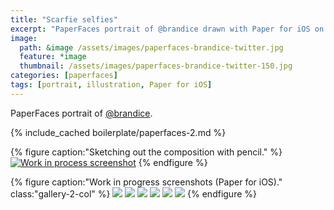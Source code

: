 ```yaml
---
title: "Scarfie selfies"
excerpt: "PaperFaces portrait of @brandice drawn with Paper for iOS on an iPad."
image: 
  path: &image /assets/images/paperfaces-brandice-twitter.jpg 
  feature: *image
  thumbnail: /assets/images/paperfaces-brandice-twitter-150.jpg
categories: [paperfaces]
tags: [portrait, illustration, Paper for iOS]
---
```


PaperFaces portrait of [@brandice](https://twitter.com/brandice).

{% include_cached boilerplate/paperfaces-2.md %}

{% figure caption:"Sketching out the composition with pencil." %}
[![Work in process screenshot](/assets/images/paperfaces-brandice-process-1-750.jpg)](/assets/images/paperfaces-brandice-process-1-lg.jpg)
{% endfigure %}

{% figure caption:"Work in progress screenshots (Paper for iOS)." class:"gallery-2-col" %}
[![](/assets/images/paperfaces-brandice-process-2-600.jpg)](/assets/images/paperfaces-brandice-process-2-lg.jpg)
[![](/assets/images/paperfaces-brandice-process-3-600.jpg)](/assets/images/paperfaces-brandice-process-3-lg.jpg)
[![](/assets/images/paperfaces-brandice-process-4-600.jpg)](/assets/images/paperfaces-brandice-process-4-lg.jpg)
[![](/assets/images/paperfaces-brandice-process-5-600.jpg)](/assets/images/paperfaces-brandice-process-5-lg.jpg)
[![](/assets/images/paperfaces-brandice-process-6-600.jpg)](/assets/images/paperfaces-brandice-process-6-lg.jpg)
[![](/assets/images/paperfaces-brandice-process-7-600.jpg)](/assets/images/paperfaces-brandice-process-7-lg.jpg)
{% endfigure %}
